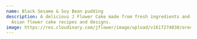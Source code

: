```yaml
---
name: Black Sesame & Soy Bean pudding
description: A delicious J Flower Cake made from fresh ingredients and original
  Asian flower cake recipes and designs.
image: https://res.cloudinary.com/jflower/image/upload/v1617274838/oreo_vbtm0l.jpg
---
```

